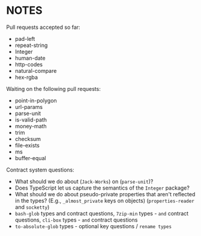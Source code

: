 # NOTES

Pull requests accepted so far:

- pad-left
- repeat-string
- Integer
- human-date
- http-codes
- natural-compare
- hex-rgba

Waiting on the following pull requests:

- point-in-polygon
- url-params
- parse-unit
- is-valid-path
- money-math
- trim
- checksum
- file-exists
- ms
- buffer-equal

Contract system questions:

- What should we do about (`Jack-Works`) on (`parse-unit`)?
- Does TypeScript let us capture the semantics of the `Integer` package?
- What should we do about pseudo-private properties that aren't reflected in the types? (E.g., `_almost_private` keys on objects) (`properties-reader` and `socketty`)
- `bash-glob` types and contract questions, `7zip-min` types - `and` contract questions, `cli-box` types - `and` contract questions
- `to-absolute-glob` types - optional key questions / `rename types`
